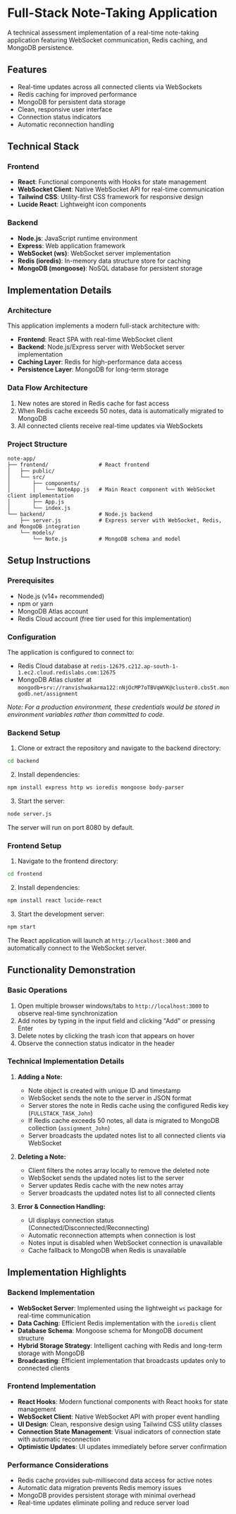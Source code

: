 # Full-Stack Note-Taking Application

A technical assessment implementation of a real-time note-taking application featuring WebSocket communication, Redis caching, and MongoDB persistence.

## Features

- Real-time updates across all connected clients via WebSockets
- Redis caching for improved performance
- MongoDB for persistent data storage
- Clean, responsive user interface
- Connection status indicators
- Automatic reconnection handling

## Technical Stack

### Frontend
- **React**: Functional components with Hooks for state management
- **WebSocket Client**: Native WebSocket API for real-time communication
- **Tailwind CSS**: Utility-first CSS framework for responsive design
- **Lucide React**: Lightweight icon components

### Backend
- **Node.js**: JavaScript runtime environment
- **Express**: Web application framework
- **WebSocket (ws)**: WebSocket server implementation
- **Redis (ioredis)**: In-memory data structure store for caching
- **MongoDB (mongoose)**: NoSQL database for persistent storage

## Implementation Details

### Architecture
This application implements a modern full-stack architecture with:

- **Frontend**: React SPA with real-time WebSocket client
- **Backend**: Node.js/Express server with WebSocket server implementation
- **Caching Layer**: Redis for high-performance data access
- **Persistence Layer**: MongoDB for long-term storage

### Data Flow Architecture
1. New notes are stored in Redis cache for fast access
2. When Redis cache exceeds 50 notes, data is automatically migrated to MongoDB
3. All connected clients receive real-time updates via WebSockets

### Project Structure
```
note-app/
├── frontend/                # React frontend
│   ├── public/
│   └── src/
│       ├── components/
│       │   └── NoteApp.js   # Main React component with WebSocket client implementation
│       ├── App.js
│       └── index.js
└── backend/                 # Node.js backend
    ├── server.js            # Express server with WebSocket, Redis, and MongoDB integration
    └── models/
        └── Note.js          # MongoDB schema and model
```

## Setup Instructions

### Prerequisites
- Node.js (v14+ recommended)
- npm or yarn
- MongoDB Atlas account
- Redis Cloud account (free tier used for this implementation)

### Configuration
The application is configured to connect to:
- Redis Cloud database at `redis-12675.c212.ap-south-1-1.ec2.cloud.redislabs.com:12675`
- MongoDB Atlas cluster at `mongodb+srv://ranvishwakarma122:nNjOcMP7oTBVqWVK@cluster0.cbs5t.mongodb.net/assignment`

*Note: For a production environment, these credentials would be stored in environment variables rather than committed to code.*

### Backend Setup

1. Clone or extract the repository and navigate to the backend directory:
```bash
cd backend
```

2. Install dependencies:
```bash
npm install express http ws ioredis mongoose body-parser
```

3. Start the server:
```bash
node server.js
```

The server will run on port 8080 by default.

### Frontend Setup

1. Navigate to the frontend directory:
```bash
cd frontend
```

2. Install dependencies:
```bash
npm install react lucide-react
```

3. Start the development server:
```bash
npm start
```

The React application will launch at `http://localhost:3000` and automatically connect to the WebSocket server.

## Functionality Demonstration

### Basic Operations
1. Open multiple browser windows/tabs to `http://localhost:3000` to observe real-time synchronization
2. Add notes by typing in the input field and clicking "Add" or pressing Enter
3. Delete notes by clicking the trash icon that appears on hover
4. Observe the connection status indicator in the header

### Technical Implementation Details

1. **Adding a Note:**
   - Note object is created with unique ID and timestamp
   - WebSocket sends the note to the server in JSON format
   - Server stores the note in Redis cache using the configured Redis key (`FULLSTACK_TASK_John`)
   - If Redis cache exceeds 50 notes, all data is migrated to MongoDB collection (`assignment_John`)
   - Server broadcasts the updated notes list to all connected clients via WebSocket

2. **Deleting a Note:**
   - Client filters the notes array locally to remove the deleted note
   - WebSocket sends the updated notes list to the server
   - Server updates Redis cache with the new notes array
   - Server broadcasts the updated notes list to all connected clients

3. **Error & Connection Handling:**
   - UI displays connection status (Connected/Disconnected/Reconnecting)
   - Automatic reconnection attempts when connection is lost
   - Notes input is disabled when WebSocket connection is unavailable
   - Cache fallback to MongoDB when Redis is unavailable

## Implementation Highlights

### Backend Implementation
- **WebSocket Server**: Implemented using the lightweight `ws` package for real-time communication
- **Data Caching**: Efficient Redis implementation with the `ioredis` client
- **Database Schema**: Mongoose schema for MongoDB document structure
- **Hybrid Storage Strategy**: Intelligent caching with Redis and long-term storage with MongoDB
- **Broadcasting**: Efficient implementation that broadcasts updates only to connected clients

### Frontend Implementation
- **React Hooks**: Modern functional components with React hooks for state management
- **WebSocket Client**: Native WebSocket API with proper event handling
- **UI Design**: Clean, responsive design using Tailwind CSS utility classes
- **Connection State Management**: Visual indicators of connection state with automatic reconnection
- **Optimistic Updates**: UI updates immediately before server confirmation

### Performance Considerations
- Redis cache provides sub-millisecond data access for active notes
- Automatic data migration prevents Redis memory issues
- MongoDB provides persistent storage with minimal overhead
- Real-time updates eliminate polling and reduce server load
